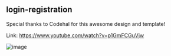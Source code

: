 ## login-registration

Special thanks to Codehal for this awesome design and template!

Link: https://www.youtube.com/watch?v=p1GmFCGuVjw

![image](https://github.com/B10nicle/login-registation/assets/92729800/2254d581-55d1-4cf2-927f-e1d57a9ab2ab)
